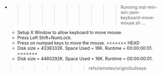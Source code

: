 * >>>>>>>>> Running inst-min-win-jwm-keyboard-move-mouse.sh ...
  * Setup X Window to allow keyboard to move mouse.
  * Press Left Shift+NumLock.
  * Press on numpad keys to move the mouse.
<<<<<<< HEAD
  * Disk size = 4338332K. Space Used = 16K. Runtime = 00:00:00:01.
=======
  * Disk size = 4460292K. Space Used = 16K. Runtime = 00:00:00:01.
>>>>>>> refs/remotes/origin/bullseye
